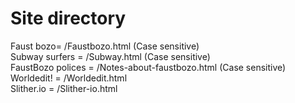 # Site directory
Faust bozo= /Faustbozo.html (Case sensitive)
<br>Subway surfers = /Subway.html (Case sensitive)
<br>FaustBozo polices = /Notes-about-faustbozo.html (Case sensitive)
<br>Worldedit! = /Worldedit.html
<br>Slither.io = /Slither-io.html
